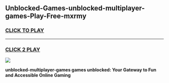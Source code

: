 
## Unblocked-Games-unblocked-multiplayer-games-Play-Free-mxrmy
<h3>
<a href="https://premium76.site?title=unblocked-multiplayer-games&ref=18A1">CLICK TO PLAY</a></h3>
<hr>

<h3>
<a href="https://premium76.site?title=unblocked-multiplayer-games&ref=18A1">CLICK 2 PLAY</a>
  
</h3>

<a href="https://premium76.site?title=unblocked-multiplayer-games&ref=18A1"><img src="https://clearcache.store/games.png"></a>


**unblocked-multiplayer-games games unblocked: Your Gateway to Fun and Accessible Online Gaming**
